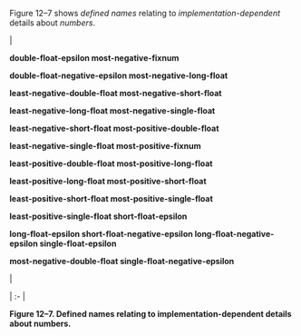  Figure 12–7 shows *defined names* relating to *implementation-dependent* details about *numbers*. 



|<p>**double-float-epsilon most-negative-fixnum** </p><p>**double-float-negative-epsilon most-negative-long-float** </p><p>**least-negative-double-float most-negative-short-float** </p><p>**least-negative-long-float most-negative-single-float** </p><p>**least-negative-short-float most-positive-double-float** </p><p>**least-negative-single-float most-positive-fixnum** </p><p>**least-positive-double-float most-positive-long-float** </p><p>**least-positive-long-float most-positive-short-float** </p><p>**least-positive-short-float most-positive-single-float** </p><p>**least-positive-single-float short-float-epsilon** </p><p>**long-float-epsilon short-float-negative-epsilon long-float-negative-epsilon single-float-epsilon** </p><p>**most-negative-double-float single-float-negative-epsilon**</p>|

| :- |





**Figure 12–7. Defined names relating to implementation-dependent details about numbers.** 



